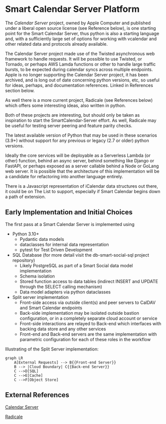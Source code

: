 <!--
 Copyright (C) 2022 Innovate for Vegas Foundation
 
 This file is part of be-smart-calendar-server-py.
 
 be-smart-calendar-server-py is free software: you can redistribute it and/or modify
 it under the terms of the GNU General Public License as published by
 the Free Software Foundation, either version 3 of the License, or
 (at your option) any later version.
 
 be-smart-calendar-server-py is distributed in the hope that it will be useful,
 but WITHOUT ANY WARRANTY; without even the implied warranty of
 MERCHANTABILITY or FITNESS FOR A PARTICULAR PURPOSE.  See the
 GNU General Public License for more details.
 
 You should have received a copy of the GNU General Public License
 along with be-smart-calendar-server-py.  If not, see <http://www.gnu.org/licenses/>.
-->

# Smart Calendar Server Platform

The *Calendar Server* project, owned by Apple Computer and published under a liberal open source license (see Reference below), is one starting point for the Smart Calendar Server, thus python is also a starting language and, with a sufficiently large set of options for working with vcalendar and other related data and protocols already available.

The Calendar Server project made use of the Twisted asynchronous web framework to handle requests. It will be possible to use Twisted, or Tornado, or perhaps AWS Lamda functions or other to handle large traffic bursts, to be expected during calendar syncs across multiple endpoints. Apple is no longer supporting the Calendar Server project, it has been archived, and is long out of date concerning python versions, etc, so useful for ideas, perhaps, and documentation references. Linked in References section below.

As well there is a more current project, Radicale (see References below) which offers some interesting ideas, also written in python.

Both of these projects are interesting, but should only be taken as inspiration to start the SmartCalendar-Server effort. As well, Radicale may be useful for testing server peering and feature parity checks.

The latest available version of Python that may be used in these scenarios (3.9+) without support for any previous or legacy (2.7 or older) python versions.

Ideally the core services will be deployable as a Serverless Lambda (or other) function, behind an async server, behind something like Django or FastAPI, or perhaps exposed as a server callable behind a Node or GoLang web server. It is possible that the architecture of this implementation will be a candidate for refactoring into another language entirely.

There is a Javascript representation of iCalendar data structures out there, it could be on The List to support, especially if Smart Calendar begins down a path of extension.

## Early Implementation and Initial Choices

The first pass at a Smart Calendar Server is implemented using

- Python 3.10+
  - Pydantic data models
  - dataclasses for internal data representation
  - pytest for Test Driven Development
- SQL Database (for more detail visit the db-smart-social-sql project repository)
  - Likely PostgreSQL as part of a Smart Social data model implementation
  - Schema isolation
  - Stored function access to data tables (indirect INSERT and UPDATE through the SELECT calling mechanism)
  - Data model adapters via python dataclasses
- Split server implementation
  - Front-side access via outside client(s) and peer servers to CalDAV and Smart Calendar endpoints
  - Back-side implementation may be isolated outside bastion configuration, or in a completely separate cloud account or service
  - Front-side interactions are relayed to Back-end which interfaces with backing data store and any other services
  - Front-end and Back-end servers are the same implementation with parametric configuration for each of these roles in the workflow

Illustrating of the Split Server implementation:

```mermaid
graph LR
    A[External Requests] --> B{{Front-end Server}}
    B --> |Cloud Boundary| C{{Back-end Server}}
    C -->D[SQL]
    C -->E[Cache]
    C -->F[Object Store]
```

## External References

[Calendar Server](http://www.calendarserver.org)

[Radicale](https://radicale.org/v3.html)

